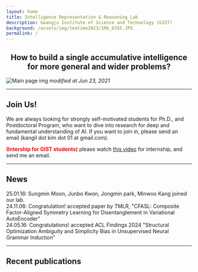 ```yaml
---
layout: home
title: Intelligence Representation & Reasoning Lab
description: Gwangju Institute of Science and Technology (GIST)
background: /assets/img/teatime2023/IMG_6355.JPG
permalink: /
---
```


<h2 style="text-align: center; font-weight: bold">How to build a single accumulative intelligence <br>for more general and wider problems?</h2>
<!-- ## **How to build a single accumulative intelligence <br>for more general and wider problems?** -->

![Main page img](assets/img/Lab_Vision.png)
*modified at Jun 23, 2021*

---


<!--
## Notice
We are always looking for strongly self-motivated students for Ph.D., and Postdoctoral Program, who want to dive into research for deep and fundamental understanding of AI.
If you want to join in, please send an email (kangil dot kim dot 01 at gmail.com).
-->


## Join Us!
We are always looking for strongly self-motivated students for Ph.D., and Postdoctoral Program, who want to dive into research for deep and fundamental understanding of AI. 
If you want to join in, please send an email (kangil dot kim dot 01 at gmail.com).

<b style='color:red;'> (Intership for GIST students)</b> please watch [this video](https://youtu.be/DzTm0Xl-Yjg) for internship, and send me an email.  
<!--
-->

---

## News
25.01.16: Sungmin Moon, Junbo Kwon, Jongmin park, Minwoo Kang joined our lab. <br/>
24.11.06: Congratulation! accepted paper by TMLR, "CFASL: Composite Factor-Aligned Symmetry Learning for Disentanglement in Variational AutoEncoder" <br/>
24.05.16: Congratulations! accepted ACL Findings 2024  "Structural Optimization Ambiguity and Simplicity Bias in Unsupervised Neural Grammar Induction"
<!-- Content here would shop up above your list of posts -->
<!-- 24.01.20: ICLR 2024, "Fixed Non-negative Orthogonal Classifier: Inducing Zero-mean Neural Collapse with Feature Dimension Separation" <br/>
24.01.20: ICLR 2024, "Output-Domain Focused Inductive Bias on Latent Feature Clusters in Visual Classification."<br/>
23.07.10: ESWA, "Feature Structure Distillation with Centered Kernel Alignment in BERT Transferring"<br/>
22.09.15: NeuRIPS2022, "Spherization Layer: Representation Using Only Angles" from NeurIPS 2022.<br/> -->
<!--
	23.07.10: ELSEVIER ESWA, "Feature Structure Distillation with Centered Kernel Alignment in BERT Transferring"<br/>
	22.09.15: NeurIPS, "Spherization Layer: Representation Using Only Angles"<br/>
	22.03.12: IEEE TNNLS, "Tackling the Challenges in Scene Graph Generation with Local-to-Global Interactions"<br/>
	22.03.04: NRF Grant: "Development of AI for Canonicalized Expression of Trained Hypotheses by Resolving Ambiguity in Various Relation Levels of Representation Learning <br/>
-->

---

<!--
## Research Infra
**1. Researchers**
- 15+ Ph.D, M.Sc. students, and B.Sc. students

**2. Computing Infra**
- IRR Lab private server room and servers
- GIST AI Graduate School Servers
- GIST AI Research Center Servers

**3. Funding**
![fundings_logo](assets/img/Funding.png)
 -->

## Recent publications
